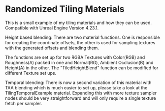 # Randomized Tiling Materials
This is a small example of my tiling materials and how they can be used.
Compatible with Unreal Engine Version 4.23.1.

Height based blending:
There are two material functions. One is responsible for creating the coordinate offsets, the other is used for sampling textures with the generated offsets and blending them.

The functions are set up for two RGBA Textures with Color(RGB) and Roughness(A) packed in one and Normal(RG), Ambient Occlusion(B) and Height(A) in the other. The "TiledHeightBlend" function can be modified for different Texture set ups.

Temporal blending:
There is now a second variation of this material with TAA blending which is much easier to set up, please take a look at the TilingTemporalExample material. Expanding this with more texture sampler nodes should be very straightforward and will only require a single texture fetch per sampler.